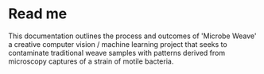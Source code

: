 # Read me

This documentation outlines the process and outcomes of 'Microbe Weave' a creative computer vision / machine learning project that seeks to contaminate traditional weave samples with patterns derived from microscopy captures of a strain of motile bacteria. 



